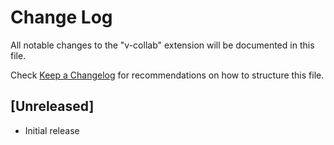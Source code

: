 # Change Log

All notable changes to the "v-collab" extension will be documented in this file.

Check [Keep a Changelog](http://keepachangelog.com/) for recommendations on how to structure this file.

## [Unreleased]

- Initial release